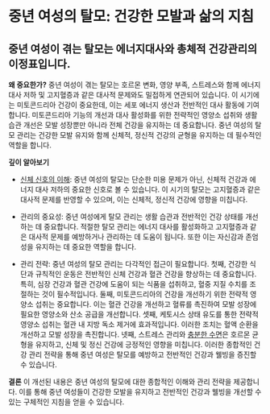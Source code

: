 
# 중년 여성의 탈모: 건강한 모발과 삶의 지침

## 중년 여성이 겪는 탈모는 에너지대사와 총체적 건강관리의 이정표입니다.

**왜 중요한가?** 
중년 여성이 겪는 탈모는 호르몬 변화, 영양 부족, 스트레스와 함께 에너지 대사 저하 및 고지혈증과 같은 대사적 문제와도 밀접하게 연관되어 있습니다. 이 시기에는 미토콘드리아 건강이 중요한데, 이는 세포 에너지 생산과 전반적인 대사 활동에 기여합니다. 미토콘드리아 기능의 개선과 대사 활성화를 위한 전략적인 영양소 섭취와 생활 습관 개선은 모발 성장뿐만 아니라 전체 건강을 유지하는 데 중요합니다. 중년 여성의 탈모 관리는 건강한 모발 유지와 함께 신체적, 정신적 건강의 균형을 유지하는 데 필수적인 역할을 합니다. 

**깊이 알아보기**

- [신체 신호의 이해](https://frontier-three.vercel.app/kr/m03/m0306): 중년 여성의 탈모는 단순한 미용 문제가 아닌, 신체적 건강과 에너지 대사 저하의 중요한 신호로 볼 수 있습니다. 이 시기의 탈모는 고지혈증과 같은 대사적 문제를 반영할 수 있으며, 이는 신체적, 정신적 건강에 영향을 미칩니다. 

- 관리의 중요성: 중년 여성에게 탈모 관리는 생활 습관과 전반적인 건강 상태를 개선하는 데 중요합니다. 적절한 탈모 관리는 에너지 대사를 활성화하고 고지혈증과 같은 대사적 문제를 예방하거나 관리하는 데 도움이 됩니다. 또한 이는 자신감과 존엄성을 유지하는 데 중요한 역할을 합니다. 

- 관리 전략: 중년 여성의 탈모 관리는 다각적인 접근이 필요합니다. 
첫째, 건강한 식단과 규칙적인 운동은 전반적인 신체 건강과 혈관 건강을 향상하는 데 중요합니다. 특히, 심장 건강과 혈관 건강에 도움이 되는 식품을 섭취하고, 혈중 지질 수치를 조절하는 것이 필수적입니다. 
둘째, 미토콘드리아의 건강을 개선하기 위한 전략적 영양소 섭취는 중요합니다. 이는 혈관 건강을 개선하고 혈류를 촉진하여 모발 성장에 필요한 영양소와 산소 공급을 개선합니다. 
셋째, 케토시스 상태 유도를 통한 전략적 영양소 섭취는 혈관 내 지방 독소 제거에 효과적입니다. 이러한 조치는 혈액 순환을 개선하고 모발 성장을 촉진합니다. 
넷째, 스트레스 관리와 [충분한 수면](https://frontier-three.vercel.app/kr/m04/m0401/m040102/m04010211)은 호르몬 균형을 유지하고, 신체 및 정신 건강에 긍정적인 영향을 미칩니다. 이러한 종합적인 건강 관리 전략을 통해 중년 여성은 탈모를 예방하고 전반적인 건강과 웰빙을 증진할 수 있습니다. 

**결론**
이 개선된 내용은 중년 여성의 탈모에 대한 종합적인 이해와 관리 전략을 제공합니다. 이를 통해 중년 여성들이 건강한 모발을 유지하고 전반적인 건강과 웰빙을 개선할 수 있는 구체적인 지침을 얻을 수 있습니다.
<!--stackedit_data:
eyJoaXN0b3J5IjpbNTY5NzM2MTA0XX0=
-->